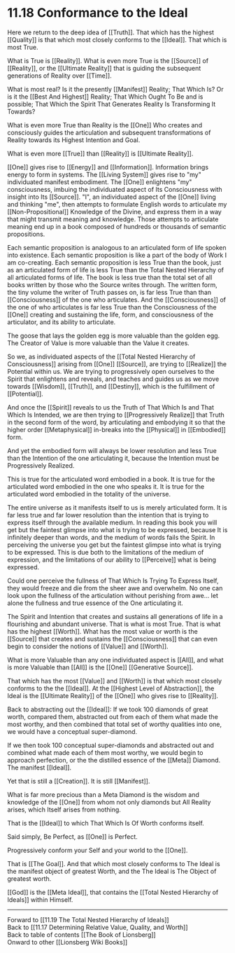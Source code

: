 # 11.18 Conformance to the Ideal

Here we return to the deep idea of [[Truth]]. That which has the highest [[Quality]] is that which most closely conforms to the [[Ideal]]. That which is most True.

What is True is [[Reality]]. What is even more True is the [[Source]] of [[Reality]], or the [[Ultimate Reality]] that is guiding the subsequent generations of Reality over [[Time]]. 

What is most real? Is it the presently [[Manifest]] Reality; That Which Is? Or is it the [[Best And Highest]] Reality; That Which Ought To Be and is possible; That Which the Spirit That Generates Reality Is Transforming It Towards? 

What is even more True than Reality is the [[One]] Who creates and consciously guides the articulation and subsequent transformations of Reality towards its Highest Intention and Goal. 

What is even more [[True]] than [[Reality]] is [[Ultimate Reality]]. 

[[One]] gives rise to [[Energy]] and [[Information]]. Information brings energy to form in systems. The [[Living System]] gives rise to "my" individuated manifest embodiment. The [[One]] enlightens "my" consciousness, imbuing the individuated aspect of Its Consciousness with insight into Its [[Source]]. "I", an individuated aspect of the [[One]] living and thinking "me", then attempts to formulate English words to articulate my [[Non-Propositional]] Knowledge of the Divine, and express them in a way that might transmit meaning and knowledge. Those attempts to articulate meaning end up in a book composed of hundreds or thousands of semantic propositions.

Each semantic proposition is analogous to an articulated form of life spoken into existence. Each semantic proposition is like a part of the body of Work I am co-creating. Each semantic proposition is less True than the book, just as an articulated form of life is less True than the Total Nested Hierarchy of all articulated forms of life. The book is less true than the total set of all books written by those who the Source writes through. The written form, the tiny volume the writer of Truth passes on, is far less True than than [[Consciousness]] of the one who articulates. And the [[Consciousness]] of the one of who articulates is far less True than the Consciousness of the [[One]] creating and sustaining the life, form, and consciousness of the articulator, and its ability to articulate. 

The goose that lays the golden egg is more valuable than the golden egg. The Creator of Value is more valuable than the Value it creates. 

So we, as individuated aspects of the [[Total Nested Hierarchy of Consciousness]] arising from [[One]] [[Source]], are trying to [[Realize]] the Potential within us. We are trying to progressively open ourselves to the Spirit that enlightens and reveals, and teaches and guides us as we move towards [[Wisdom]], [[Truth]], and [[Destiny]], which is the fulfillment of [[Potential]]. 

And once the [[Spirit]] reveals to us the Truth of That Which Is and That Which Is Intended, we are then trying to [[Progressively Realize]] that Truth in the second form of the word, by articulating and embodying it so that the higher order [[Metaphysical]] in-breaks into the [[Physical]] in [[Embodied]] form.

And yet the embodied form will always be lower resolution and less True than the Intention of the one articulating it, because the Intention must be Progressively Realized. 

This is true for the articulated word embodied in a book. It is true for the articulated word embodied in the one who speaks it. It is true for the articulated word embodied in the totality of the universe.

The entire universe as it manifests itself to us is merely articulated form. It is far less true and far lower resolution than the intention that is trying to express itself through the available medium. In reading this book you will get but the faintest glimpse into what is trying to be expressed, because It is infinitely deeper than words, and the medium of words fails the Spirit. In perceiving the universe you get but the faintest glimpse into what is trying to be expressed. This is due both to the limitations of the medium of expression, and the limitations of our ability to [[Perceive]] what is being expressed. 

Could one perceive the fullness of That Which Is Trying To Express Itself, they would freeze and die from the sheer awe and overwhelm. No one can look upon the fullness of the articulation without perishing from awe… let alone the fullness and true essence of the One articulating it. 

The Spirit and Intention that creates and sustains all generations of life in a flourishing and abundant universe. That is what is most True. That is what has the highest [[Worth]]. What has the most value or worth is the [[Source]] that creates and sustains the [[Consciousness]] that can even begin to consider the notions of [[Value]] and [[Worth]]. 

What is more Valuable than any one individuated aspect is [[All]], and what is more Valuable than [[All]] is the [[One]] [[Generative Source]]. 

That which has the most [[Value]] and [[Worth]] is that which most closely conforms to the the [[Ideal]]. At the [[Highest Level of Abstraction]], the Ideal is the [[Ultimate Reality]] of the [[One]] who gives rise to [[Reality]].

Back to abstracting out the [[Ideal]]: If we took 100 diamonds of great worth, compared them, abstracted out from each of them what made the most worthy, and then combined that total set of worthy qualities into one, we would have a conceptual super-diamond.

If we then took 100 conceptual super-diamonds and abstracted out and combined what made each of them most worthy, we would begin to approach perfection, or the the distilled essence of the [[Meta]] Diamond. The manifest [[Ideal]].

Yet that is still a [[Creation]]. It is still [[Manifest]]. 

What is far more precious than a Meta Diamond is the wisdom and knowledge of the [[One]] from whom not only diamonds but All Reality arises, which Itself arises from nothing.

That is the [[Ideal]] to which That Which Is Of Worth conforms itself. 

Said simply, Be Perfect, as [[One]] is Perfect. 

Progressively conform your Self and your world to the [[One]]. 

That is [[The Goal]]. And that which most closely conforms to The Ideal is the manifest object of greatest Worth, and the The Ideal is The Object of greatest worth. 

[[God]] is the [[Meta Ideal]], that contains the [[Total Nested Hierarchy of Ideals]] within Himself. 

___

Forward to [[11.19 The Total Nested Hierarchy of Ideals]]  
Back to [[11.17 Determining Relative Value, Quality, and Worth]]  
Back to table of contents [[The Book of Lionsberg]]  
Onward to other [[Lionsberg Wiki Books]]  
